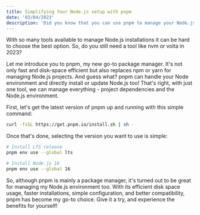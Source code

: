 ```yaml
---
title: Simplifying Your Node.js setup with pnpm
date: '03/04/2023'
description: 'Did you know that you can use pnpm to manage your Node.js dependencies?'
---
```


With so many tools available to manage Node.js installations it can be hard to choose the best option. So, do you still need a tool like nvm or volta in 2023?

Let me introduce you to pnpm, my new go-to package manager. It's not only fast and disk-space efficient but also replaces npm or yarn for managing Node.js projects. And guess what? pnpm can handle your Node environment and directly install or update Node.js too! That's right, with just one tool, we can manage everything - project dependencies and the Node.js environment.

First, let's get the latest version of pnpm up and running with this simple command:

```bash
curl -fsSL https://get.pnpm.io/install.sh | sh -
```

Once that's done, selecting the version you want to use is simple:

```bash
# Install LTS release
pnpm env use --global lts

# Install Node.js 16
pnpm env use --global 16
```

So, although pnpm is mainly a package manager, it's turned out to be great for managing my Node.js environment too. With its efficient disk space usage, faster installations, simple configuration, and better compatibility, pnpm has become my go-to choice. Give it a try, and experience the benefits for yourself!
